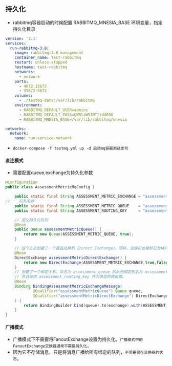 ## 持久化
* rabbitmq容器启动的时候配置 RABBITMQ_MNESIA_BASE 环境变量，指定持久化目录
```yaml
version: '3.1'
services:
  run-rabbitmq-3.8:
    image: rabbitmq:3.8-management
    container_name: test-rabbitmq
    restart: unless-stopped
    hostname: test-rabbitmq
    networks:
      - network
    ports:
      - 4672:15672
      - 35672:5672
    volumes:
      - ./testmq-data:/var/lib/rabbitmq
    environment:
      - RABBITMQ_DEFAULT_USER=admins
      - RABBITMQ_DEFAULT_PASS=QWRtaW5fMTIzdd89G
      - RABBITMQ_MNESIA_BASE=/var/lib/rabbitmq/mnesia

networks:
  network:
    name: run-service-network
```
* `docker-compose -f testmq.yml up -d 启动mq容器测试即可`

#### 直连模式
* 需要配置queue,exchange为持久化参数
```java
@Configuration
public class AssessmentMetricMqConfig {

    public static final String ASSESSMENT_METRIC_EXCHANGE = "assessment_metric_exchange";
//    队列名称
    public static final String ASSESSMENT_METRIC_QUEUE    = "assessment_queue";
    public static final String ASSESSMENT_ROUTING_KEY     = "assessment_routing_key";

    // 定义持久化队列
    @Bean
    public Queue assessmentMetricQueue() {
        return new Queue(ASSESSMENT_METRIC_QUEUE, true);
    }

    // 这个方法创建了一个直连交换机（Direct Exchange）。同样，交换机也被标记为持久化（true），并且不设置自动删除（false）。
    @Bean
    DirectExchange assessmentMetricDirectExchange() {
        return new DirectExchange(ASSESSMENT_METRIC_EXCHANGE,true,false);
    }
    // 创建了一个绑定关系，将名为 assessment_queue 的队列绑定到名为 assessment_metric_exchange 的直连交换机上，
    // 并且使用 assessment_routing_key 作为绑定的路由键。
    @Bean
    Binding bindingAssessmentMetricExchangeMessage(
            @Qualifier("assessmentMetricQueue") Queue queue,
            @Qualifier("assessmentMetricDirectExchange") DirectExchange exchange
    ) {
        return BindingBuilder.bind(queue).to(exchange).with(ASSESSMENT_ROUTING_KEY);
    }
}
```

#### 广播模式
* 广播模式下不需要将FanoutExchange设置为持久化。`广播模式中的FanoutExchange交换器通常不需要持久化`，
* 因为它不存储消息，只是将消息广播给所有绑定的队列，`不需要保存交换器的状态`。

